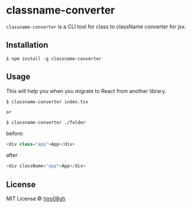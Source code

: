 # classname-converter

`classname-converter` is a CLI tool for class to className converter for jsx.

## Installation

```
$ npm install -g classname-converter
```

## Usage

This will help you when you migrate to React from another library.

```
$ classname-converter index.tsx

or 

$ classname-converter ./folder
```

before:

```javascript
<div class="app">App</div>
```

after 

```javascript
<div className="app">App</div>
```

## License

MIT License.© [hiro08gh](https://github.com/hiro08gh)
